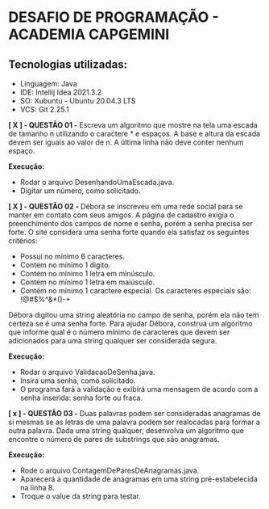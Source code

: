 # DESAFIO DE PROGRAMAÇÃO - ACADEMIA CAPGEMINI

## Tecnologias utilizadas:
- Linguagem: Java
- IDE: Intellij Idea 2021.3.2
- SO: Xubuntu - Ubuntu 20.04.3 LTS
- VCS: Git 2.25.1

**[ X ] - QUESTÃO 01 -** Escreva um algoritmo que mostre na tela uma escada de tamanho n utilizando o caractere * e espaços.
A base e altura da escada devem ser iguais ao valor de n. A última linha não deve conter nenhum espaço.

**Execução:**
- Rodar o arquivo DesenhandoUmaEscada.java.
- Digitar um número, como solicitado.


**[ X ] - QUESTÃO 02 -** Débora se inscreveu em uma rede social para se manter em contato com seus amigos.
A página de cadastro exigia o preenchimento dos campos de nome e senha, porém a senha precisa ser forte.
O site considera uma senha forte quando ela satisfaz os seguintes critérios:

- Possui no mínimo 6 caracteres.
- Contém no mínimo 1 digito.
- Contém no mínimo 1 letra em minúsculo.
- Contém no mínimo 1 letra em maiúsculo.
- Contém no mínimo 1 caractere especial. Os caracteres especiais são: !@#$%^&*()-+

Débora digitou uma string aleatória no campo de senha, porém ela não tem certeza se é uma senha forte.
Para ajudar Débora, construa um algoritmo que informe qual é o número mínimo de caracteres que devem ser adicionados para uma string qualquer ser considerada segura.

**Execução:**
- Rodar o arquivo ValidacaoDeSenha.java.
- Insira uma senha, como solicitado.
- O programa fará a validação e exibirá uma mensagem de acordo com a senha inserida: senha forte ou fraca.


**[ x ] - QUESTÃO 03 -** Duas palavras podem ser consideradas anagramas de si mesmas se as letras de uma palavra podem ser realocadas para formar a outra palavra.
Dada uma string qualquer, desenvolva um algoritmo que encontre o número de pares de substrings que são anagramas.

**Execução:**
- Rode o arquivo ContagemDeParesDeAnagramas.java.
- Aparecerá a quantidade de anagramas em uma string pré-estabelecida na linha 8.
- Troque o value da string para testar.
